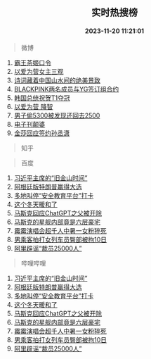 <div align="center"><h2>实时热搜榜</h2><h4>2023-11-20 11:21:01</h4></div>

> 微博  

1. [霸王茶姬口令](https://s.weibo.com/weibo?q=%E9%9C%B8%E7%8E%8B%E8%8C%B6%E5%A7%AC%E5%8F%A3%E4%BB%A4&t=31&band_rank=1&Refer=top)<br />
2. [以爱为营女主三观](https://s.weibo.com/weibo?q=%E4%BB%A5%E7%88%B1%E4%B8%BA%E8%90%A5%E5%A5%B3%E4%B8%BB%E4%B8%89%E8%A7%82&t=31&band_rank=2&Refer=top)<br />
3. [诗词藏着中国山水间的绝美景致](https://s.weibo.com/weibo?q=%23%E8%AF%97%E8%AF%8D%E8%97%8F%E7%9D%80%E4%B8%AD%E5%9B%BD%E5%B1%B1%E6%B0%B4%E9%97%B4%E7%9A%84%E7%BB%9D%E7%BE%8E%E6%99%AF%E8%87%B4%23&t=31&band_rank=3&Refer=top)<br />
4. [BLACKPINK两名成员与YG签订组合约](https://s.weibo.com/weibo?q=%23BLACKPINK%E4%B8%A4%E5%90%8D%E6%88%90%E5%91%98%E4%B8%8EYG%E7%AD%BE%E8%AE%A2%E7%BB%84%E5%90%88%E7%BA%A6%23&t=31&band_rank=4&Refer=top)<br />
5. [韩国总统祝贺T1夺冠](https://s.weibo.com/weibo?q=%E9%9F%A9%E5%9B%BD%E6%80%BB%E7%BB%9F%E7%A5%9D%E8%B4%BAT1%E5%A4%BA%E5%86%A0&t=31&band_rank=5&Refer=top)<br />
6. [以爱为营 降智](https://s.weibo.com/weibo?q=%E4%BB%A5%E7%88%B1%E4%B8%BA%E8%90%A5%20%E9%99%8D%E6%99%BA&t=31&band_rank=6&Refer=top)<br />
7. [男子偷5300被发现还回去2500](https://s.weibo.com/weibo?q=%23%E7%94%B7%E5%AD%90%E5%81%B75300%E8%A2%AB%E5%8F%91%E7%8E%B0%E8%BF%98%E5%9B%9E%E5%8E%BB2500%23&t=31&band_rank=7&Refer=top)<br />
8. [电子刊颠婆](https://s.weibo.com/weibo?q=%E7%94%B5%E5%AD%90%E5%88%8A%E9%A2%A0%E5%A9%86&t=31&band_rank=8&Refer=top)<br />
9. [金莎回应签约孙丞潇](https://s.weibo.com/weibo?q=%23%E9%87%91%E8%8E%8E%E5%9B%9E%E5%BA%94%E7%AD%BE%E7%BA%A6%E5%AD%99%E4%B8%9E%E6%BD%87%23&t=31&band_rank=9&Refer=top)<br />

> 知乎  


> 百度  

1. [习近平主席的“旧金山时间”](https://www.baidu.com/s?wd=%E4%B9%A0%E8%BF%91%E5%B9%B3%E4%B8%BB%E5%B8%AD%E7%9A%84%E2%80%9C%E6%97%A7%E9%87%91%E5%B1%B1%E6%97%B6%E9%97%B4%E2%80%9D&sa=fyb_news&rsv_dl=fyb_news)<br />
2. [阿根廷版特朗普赢得大选](https://www.baidu.com/s?wd=%E9%98%BF%E6%A0%B9%E5%BB%B7%E7%89%88%E7%89%B9%E6%9C%97%E6%99%AE%E8%B5%A2%E5%BE%97%E5%A4%A7%E9%80%89&sa=fyb_news&rsv_dl=fyb_news)<br />
3. [多地叫停“安全教育平台”打卡](https://www.baidu.com/s?wd=%E5%A4%9A%E5%9C%B0%E5%8F%AB%E5%81%9C%E2%80%9C%E5%AE%89%E5%85%A8%E6%95%99%E8%82%B2%E5%B9%B3%E5%8F%B0%E2%80%9D%E6%89%93%E5%8D%A1&sa=fyb_news&rsv_dl=fyb_news)<br />
4. [这个冬天暖和了](https://www.baidu.com/s?wd=%E8%BF%99%E4%B8%AA%E5%86%AC%E5%A4%A9%E6%9A%96%E5%92%8C%E4%BA%86&sa=fyb_news&rsv_dl=fyb_news)<br />
5. [马斯克回应ChatGPT之父被开除](https://www.baidu.com/s?wd=%E9%A9%AC%E6%96%AF%E5%85%8B%E5%9B%9E%E5%BA%94ChatGPT%E4%B9%8B%E7%88%B6%E8%A2%AB%E5%BC%80%E9%99%A4&sa=fyb_news&rsv_dl=fyb_news)<br />
6. [马斯克的星舰内部竟是六层豪宅](https://www.baidu.com/s?wd=%E9%A9%AC%E6%96%AF%E5%85%8B%E7%9A%84%E6%98%9F%E8%88%B0%E5%86%85%E9%83%A8%E7%AB%9F%E6%98%AF%E5%85%AD%E5%B1%82%E8%B1%AA%E5%AE%85&sa=fyb_news&rsv_dl=fyb_news)<br />
7. [霉霉演唱会超千人中暑一女粉猝死](https://www.baidu.com/s?wd=%E9%9C%89%E9%9C%89%E6%BC%94%E5%94%B1%E4%BC%9A%E8%B6%85%E5%8D%83%E4%BA%BA%E4%B8%AD%E6%9A%91%E4%B8%80%E5%A5%B3%E7%B2%89%E7%8C%9D%E6%AD%BB&sa=fyb_news&rsv_dl=fyb_news)<br />
8. [男乘客拍打女列车员臀部被拘10日](https://www.baidu.com/s?wd=%E7%94%B7%E4%B9%98%E5%AE%A2%E6%8B%8D%E6%89%93%E5%A5%B3%E5%88%97%E8%BD%A6%E5%91%98%E8%87%80%E9%83%A8%E8%A2%AB%E6%8B%9810%E6%97%A5&sa=fyb_news&rsv_dl=fyb_news)<br />
9. [阿里辟谣“裁员25000人”](https://www.baidu.com/s?wd=%E9%98%BF%E9%87%8C%E8%BE%9F%E8%B0%A3%E2%80%9C%E8%A3%81%E5%91%9825000%E4%BA%BA%E2%80%9D&sa=fyb_news&rsv_dl=fyb_news)<br />

> 哔哩哔哩  

1. [习近平主席的“旧金山时间”](https://www.baidu.com/s?wd=%E4%B9%A0%E8%BF%91%E5%B9%B3%E4%B8%BB%E5%B8%AD%E7%9A%84%E2%80%9C%E6%97%A7%E9%87%91%E5%B1%B1%E6%97%B6%E9%97%B4%E2%80%9D&sa=fyb_news&rsv_dl=fyb_news)<br />
2. [阿根廷版特朗普赢得大选](https://www.baidu.com/s?wd=%E9%98%BF%E6%A0%B9%E5%BB%B7%E7%89%88%E7%89%B9%E6%9C%97%E6%99%AE%E8%B5%A2%E5%BE%97%E5%A4%A7%E9%80%89&sa=fyb_news&rsv_dl=fyb_news)<br />
3. [多地叫停“安全教育平台”打卡](https://www.baidu.com/s?wd=%E5%A4%9A%E5%9C%B0%E5%8F%AB%E5%81%9C%E2%80%9C%E5%AE%89%E5%85%A8%E6%95%99%E8%82%B2%E5%B9%B3%E5%8F%B0%E2%80%9D%E6%89%93%E5%8D%A1&sa=fyb_news&rsv_dl=fyb_news)<br />
4. [这个冬天暖和了](https://www.baidu.com/s?wd=%E8%BF%99%E4%B8%AA%E5%86%AC%E5%A4%A9%E6%9A%96%E5%92%8C%E4%BA%86&sa=fyb_news&rsv_dl=fyb_news)<br />
5. [马斯克回应ChatGPT之父被开除](https://www.baidu.com/s?wd=%E9%A9%AC%E6%96%AF%E5%85%8B%E5%9B%9E%E5%BA%94ChatGPT%E4%B9%8B%E7%88%B6%E8%A2%AB%E5%BC%80%E9%99%A4&sa=fyb_news&rsv_dl=fyb_news)<br />
6. [马斯克的星舰内部竟是六层豪宅](https://www.baidu.com/s?wd=%E9%A9%AC%E6%96%AF%E5%85%8B%E7%9A%84%E6%98%9F%E8%88%B0%E5%86%85%E9%83%A8%E7%AB%9F%E6%98%AF%E5%85%AD%E5%B1%82%E8%B1%AA%E5%AE%85&sa=fyb_news&rsv_dl=fyb_news)<br />
7. [霉霉演唱会超千人中暑一女粉猝死](https://www.baidu.com/s?wd=%E9%9C%89%E9%9C%89%E6%BC%94%E5%94%B1%E4%BC%9A%E8%B6%85%E5%8D%83%E4%BA%BA%E4%B8%AD%E6%9A%91%E4%B8%80%E5%A5%B3%E7%B2%89%E7%8C%9D%E6%AD%BB&sa=fyb_news&rsv_dl=fyb_news)<br />
8. [男乘客拍打女列车员臀部被拘10日](https://www.baidu.com/s?wd=%E7%94%B7%E4%B9%98%E5%AE%A2%E6%8B%8D%E6%89%93%E5%A5%B3%E5%88%97%E8%BD%A6%E5%91%98%E8%87%80%E9%83%A8%E8%A2%AB%E6%8B%9810%E6%97%A5&sa=fyb_news&rsv_dl=fyb_news)<br />
9. [阿里辟谣“裁员25000人”](https://www.baidu.com/s?wd=%E9%98%BF%E9%87%8C%E8%BE%9F%E8%B0%A3%E2%80%9C%E8%A3%81%E5%91%9825000%E4%BA%BA%E2%80%9D&sa=fyb_news&rsv_dl=fyb_news)<br />
